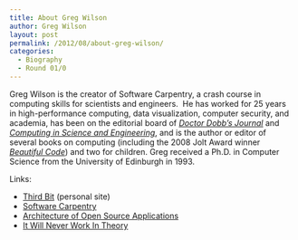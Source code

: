 ```yaml
---
title: About Greg Wilson
author: Greg Wilson
layout: post
permalink: /2012/08/about-greg-wilson/
categories:
  - Biography
  - Round 01/0
---
```

Greg Wilson is the creator of Software Carpentry, a crash course in computing skills for scientists and engineers.  He has worked for 25 years in high-performance computing, data visualization, computer security, and academia, has been on the editorial board of [*Doctor Dobb&#8217;s Journal*][1] and [*Computing in Science and Engineering*][2], and is the author or editor of several books on computing (including the 2008 Jolt Award winner [*Beautiful Code*][3]) and two for children. Greg received a Ph.D. in Computer Science from the University of Edinburgh in 1993.

Links:

*   [Third Bit][4] (personal site)
*   [Software Carpentry][5]
*   [Architecture of Open Source Applications][6]
*   [It Will Never Work In Theory][7]

 [1]: http://www.drdobbs.com/
 [2]: http://cise.aip.org/
 [3]: http://www.amazon.com/Beautiful-Code-Leading-Programmers-Practice/dp/0596510047
 [4]: http://third-bit.com
 [5]: http://software-carpentry.org
 [6]: http://aosabook.org
 [7]: http://neverworkintheory.org